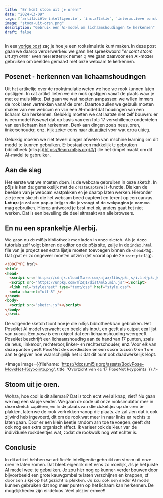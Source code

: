 ```yaml
---
title: "Er komt stoom uit je oren!"
date: "2024-03-09"
tags: ['artificiële intelligentie', 'installatie', 'interactieve kunst', 'tutorial', 'ml5js', 'p5js']
image: "stoom-uit-oren.png"
description: "Gebruik een AI-model om lichaamshoudingen te herkennen"
draft: false
---
```

In een [vorige post](/posts/rook-simulatie) zag je hoe je een rooksimulatie kunt maken. In deze post gaan we daarop verderwerken: we gaan het spreekwoord "_er komt stoom uit zijn oren_" even heel letterlijk nemen :) We gaan daarvoor een AI-model gebruiken om beelden gemaakt met onze webcam te herkennen.

<!--more-->
## Posenet - herkennen van lichaamshoudingen
Uit het artikeltje over de rooksimulatie weten we hoe we rook kunnen laten opstijgen. In dat artikel lieten we die rook opstijgen vanaf de plaats waar je met de muis klikte. Dat gaan we wat moeten aanpassen: we willen immers de rook laten vertrekken vanaf de oren. Daartoe zullen we gebruik moeten maken van een webcam en van een AI-model dat houdingen van een lichaam kan herkennen. Gelukkig moeten we dat laatste niet zelf bouwen: er is een model _Posenet_ dat op basis van een foto 17 verschillende onderdelen van een lichaam kan herkennen. Denk aan dingen zoals neus, oren, linkerschouder, enz. Kijk zeker eens naar [dit artikel](https://medium.com/tensorflow/real-time-human-pose-estimation-in-the-browser-with-tensorflow-js-7dd0bc881cd5) voor wat extra uitleg. 

Gelukkig moeten we niet teveel dingen afweten van machine learning om dit model te kunnen gebruiken. Er bestaat een makkelijk te gebruiken bibliotheek (ml5.js)[https://learn.ml5js.org/#/] die het simpel maakt om dit AI-model te gebruiken.

## Aan de slag
Het eerste wat we moeten doen, is de webcam gebruiken in onze sketch. In p5js is kan dat gemakkelijk met de ```createCapture()```-functie. Die kan de beelden van je webcam vastpakken en je daarop laten werken. Hieronder zie je een sketch die het webcam beeld capteert en tekent op een canvas. __Let op__: je zal een popup krijgen die je vraagt of de webpagina je camera mag gebruiken. Hierop antwoord je best met ok, anders gaat het niet werken. Dat is een beveiling die deel uitmaakt van alle browsers.

<P5 code={sketch1} />

## En nu een sprankeltje AI erbij.
We gaan nu de ml5js bibliotheek mee laden in onze sketch. Als je deze tutorials zelf volgt binnen de editor op de p5js site, zal je in de ```index.html``` file van je project een extra lijntje moeten toevoegen binnen de ```<head>```tag. Dat gaat er zo ongeveer moeten uitzien (let vooral op de 2e ```<script>``` tag).

```html
<!DOCTYPE html>
<html>
<head>
  <script src="https://cdnjs.cloudflare.com/ajax/libs/p5.js/1.1.9/p5.js"></script>
  <script src="https://unpkg.com/ml5@1/dist/ml5.min.js"></script>
  <link rel="stylesheet" type="text/css" href="style.css">
  <meta charset="utf-8" />
</head>
<body>
  <script src="sketch.js"></script>
</body>
</html>
```

De volgende sketch toont hoe je die ml5js bibliotheek kan gebruiken. Het PoseNet AI model verwacht een beeld als input, en geeft als output een lijst van _poses_. Een _pose_ is een object dat een lichaamshouding weergeeft. PoseNet beschrijft een lichaamshouding aan de hand van 17 punten, zoals de neus, linkeroor, rechteroor, linker- en rechterschouder, enz. Voor elk van deze punten geeft PoseNet de coordinaten en een score tussen 0 en 1 om aan te gegven hoe waarschijnlijk het is dat dit punt ook daadwerkelijk klopt. 

<Image image={{fileName: 'https://docs.ml5js.org/assets/BodyPose-MoveNet-Keypoints.png', title: 'Overzicht van de 17 PoseNet keypoints' }} />



<P5 code={sketch2} htmlPage="ml5/index.html" />

## Stoom uit je oren.
Wohaa, hoe cool is dit allemaal? Dat is toch echt wel al knap, niet? Nu gaan we nog een stapje verder. We gaan de code uit onze rooksimulator mee in deze sketch copiëren, en in de plaats van die cickeltjes op de oren te plakken, laten we de rook vertrekken vanop die plaats. Je zal zien dat ik ook zijwind heb ingevoerd, dit om de rook wat meer in naar links en rechts te laten gaan. Door er een klein beetje random aan toe te voegen, geeft dat ook nog een extra organisch effect. Ik varieer ook de kleur van de individuele rookdeeltjes wat, zodat de rookwolk nog wat echter is.


<P5 code={sketch3} htmlPage="ml5/index.html" />

## Conclusie
In dit artikel hebben we artificiële intelligentie gebruikt om stoom uit onze oren te laten komen. Dat bleek eigenlijk niet eens zo moeilijk, als je het juiste AI model weet te gebruiken. Je zou hier nog op kunnen verder bouwen door bijvoorbeeld een grote kauwgombel te laten verschijnen en knappen, of door een sikje op het gezicht te plakken. Je zou ook een ander AI model kunnen gebruiken dat nog meer punten op het lichaam kan herkennen. De mogelijkheden zijn eindeloos. Veel plezier ermee!!

<script lang="ts">
import P5 from "$lib/components/P5.svelte"
import Image from "$lib/components/Image.svelte"

let sketch1 = `let video;

function setup() {
  createCanvas(640, 480);
  video = createCapture(VIDEO);
  video.hide();
}

function draw() {
  image(video, 0, 0);
}`

let sketch2 = `let video;
let pose;
let bodyPose;

function preload() {
  // Load the bodyPose model
  bodyPose = ml5.bodyPose();
}


function setup() {
  createCanvas(640, 480);
  video = createCapture(VIDEO);
  video.hide();
  bodyPose.detectStart(video, gotPoses);
}

function gotPoses(poses) {
  // poseNet kan poses van meerdere mensen op een beeld herkennen. We gebruiken enkel de eerste persoon
  if (poses.length > 0) {
    pose = poses[0];
  }
}

function draw() {
  image(video, 0, 0);
    if (pose) {

    let linkerOor = pose.left_ear;
    let rechterOor = pose.right_ear;
    fill('green');
    circle(linkerOor.x, linkerOor.y, 50);
    fill('blue');
    circle(rechterOor.x, rechterOor.y, 50);
    }
}`

let sketch3 = `let video;
let pose;
let bodyPose;

function preload() {
  // Load the bodyPose model
  bodyPose = ml5.bodyPose();
}

class Deeltje {
  constructor(x, y, zijwind) {
    this.x = x;
    this.y = y;
    this.vy = -2;
    this.vx = zijwind + random(-0.5, 0.5);
    this.kleur = random(200,230);
    this.alpha = 255;
    this.straal = 5;
  }
  update() {
    this.y += this.vy;
    this.x += this.vx;
    this.alpha -= 3;
    this.straal += 1;
  }
  show() {
    noStroke();
    fill(this.kleur, this.alpha);
    ellipse(this.x, this.y, this.straal);
  }
}

function setup() {
  createCanvas(640, 480);
  deeltjes = [];
  video = createCapture(VIDEO);
  video.hide();
  bodyPose.detectStart(video, gotPoses);
}

function gotPoses(poses) {
  // poseNet kan poses van meerdere mensen op een beeld herkennen. We gebruiken enkel de eerste persoon
  if (poses.length > 0) {
    pose = poses[0];
  }
}

function draw() {
  background(0);
  image(video, 0, 0);

  if (pose) {
    let linkerOor = pose.left_ear;
    let rechterOor = pose.right_ear;
    let deeltje = new Deeltje(linkerOor.x, linkerOor.y, 1);
    deeltjes.push(deeltje);
    deeltje = new Deeltje(rechterOor.x, rechterOor.y, -1);
    deeltjes.push(deeltje);
  }
  for (i = 0; i < deeltjes.length; i++) {
    deeltjes[i].show();
    deeltjes[i].update();
  }
}`
 </script>